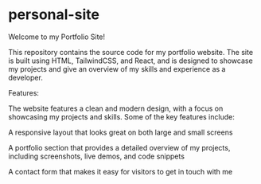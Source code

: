 # personal-site
Welcome to my Portfolio Site!

This repository contains the source code for my portfolio website. The site is built using HTML, TailwindCSS, and React, and is designed to showcase my projects and give an overview of my skills and experience as a developer.

Features:

  The website features a clean and modern design, with a focus on showcasing my projects and skills. Some of the key features include:

  A responsive layout that looks great on both large and small screens

  A portfolio section that provides a detailed overview of my projects, including screenshots, live demos, and code snippets

  A contact form that makes it easy for visitors to get in touch with me
